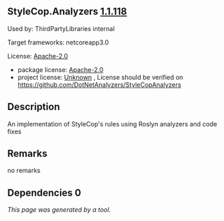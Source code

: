 StyleCop.Analyzers [1.1.118](https://www.nuget.org/packages/StyleCop.Analyzers/1.1.118)
--------------------

Used by: ThirdPartyLibraries internal

Target frameworks: netcoreapp3.0

License: [Apache-2.0](../../../../licenses/apache-2.0) 

- package license: [Apache-2.0](https://licenses.nuget.org/Apache-2.0) 
- project license: [Unknown](https://raw.githubusercontent.com/DotNetAnalyzers/StyleCopAnalyzers/master/LICENSE) , License should be verified on https://github.com/DotNetAnalyzers/StyleCopAnalyzers

Description
-----------
An implementation of StyleCop's rules using Roslyn analyzers and code fixes

Remarks
-----------
no remarks

Dependencies 0
-----------


*This page was generated by a tool.*
